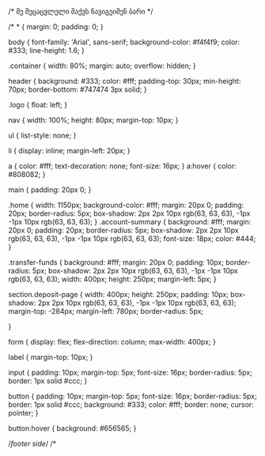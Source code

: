 <!-- <!DOCTYPE html>
 <html lang="en">
 <head>
     <meta charset="UTF-8">
     <meta name="viewport" content="width=device-width, initial-scale=1.0">
     <title>bank</title>
     <link rel="stylesheet" href="bank.css">
<script src="https://kit.fontawesome.com/7ccff05ed5.js" crossorigin="anonymous"></script>
 </head>
 <body>
     <header>
         <div class="container">
             <h1 class="logo">Unity Bank</h1>
             <nav>
                 <ul>
                     <li><a href="bank.html">Home</a></li>
                     <li><a href="https://www.facebook.com/profile.php?id=100002279296854">CEO</a></li>
                     <li><a href="/full/support bot/index.html">support bot</a></li>
                 </ul>
             </nav>
         </div>
     </header>
     
     <main class="container">
         <section  class="home">
             <h2>Welcome to Unity Bank</h2>
             <p>Your trusted financial partner.</p>
         </section>
         
         <section class="account-summary">
             <h2>Account Summary</h2>
             <div class="account-details">
                 <p>Balance: ₾<span id="balance">50000.00</span></p>
             </div>
         </section>
         
         <section class="transfer-funds">
             <h2>Transfer Funds</h2>
             <form id="transfer-form">
                 <label for="amount">Amount:</label>
                 <input type="number" id="amount" required>
                 
                 <label for="recipient">Recipient:</label>
                 <input type="text" id="recipient" required>
                 
                 <button type="button" onclick="transferFunds()">Transfer</button>
             </form>
             <p id="transfer-message"></p>
         </section>

         <section class="deposit-page">
            <h2>Deposit Cash Here</h2>

            <form id="deposit-form">
            <label for="deposit">Deposit:</label>
            <input type="text" id="deposit" placeholder="deposit cash" /><br>
            <button id="deposit-btn" type="button">Submit</button>
            <p id="deposit-message"></p>
        </form>
         </senction>
     </main>
     
 

     <footer class="footer">
        <div class="footer-container">
            <div class="footer-section about">
                <h3>About Us</h3>
                <p>We are committed to providing the best banking experience. Our services include savings accounts, loans, and more.</p>
            </div>
            <div class="footer-section contact">
                <h3>Contact Us</h3>
                <p>Email: unitybank@gmail.com</p>
                <p>Phone: +995 555 555 555</p>
                <p>Address: GOA st., Tbilisi, Georgia</p>
            </div>
            <div class="footer-section social">
                <h3>Follow Us</h3>
                <a href="https://www.facebook.com" target="_blank"><i class="fab fa-facebook-f"></i></a>
                <a href="https://www.instagram.com" target="_blank"><i class="fab fa-instagram"></i></a>
                <a href="https://www.github.com" target="_blank"><i class="fab fa-github"></i></a>
            </div>
        </div>
        <div class="footer-bottom">
            &copy; 2024 Unity. All Rights Reserved.
        </div>
    </footer>

     <script src="bank.js"></script>
 </body>
 </html>
  -->


/*
მე შეცაცვლელი მაქვს ნავიგეიშენ ბარი
*/

/* * {
    margin: 0;
    padding: 0;
}

body {
    font-family: 'Arial', sans-serif;
    background-color: #f4f4f9;
    color: #333;
    line-height: 1.6;
}

.container {
    width: 80%;
    margin: auto;
    overflow: hidden;
}

header {
    background: #333;
    color: #fff;
    padding-top: 30px;
    min-height: 70px;
    border-bottom: #747474 3px solid;
}

.logo {
    float: left;
}

nav {
    width: 100%;
    height: 80px;
    margin-top: 10px;
}

ul {
    list-style: none;
}

li {
    display: inline;
    margin-left: 20px;
}

a {
    color: #fff;
    text-decoration: none;
    font-size: 16px;
}
a:hover {
    color: #808082;
}

main {
    padding: 20px 0;
}

.home {
    width: 1150px;
    background-color: #fff;
    margin: 20px 0;
    padding: 20px;
    border-radius: 5px;
    box-shadow: 2px 2px 10px rgb(63, 63, 63),
    -1px -1px 10px rgb(63, 63, 63);
}
.account-summary {
    background: #fff;
    margin: 20px 0;
    padding: 20px;
    border-radius: 5px;
    box-shadow: 2px 2px 10px rgb(63, 63, 63),
    -1px -1px 10px rgb(63, 63, 63);
    font-size: 18px;
    color: #444;
}

.transfer-funds {
    background: #fff;
    margin: 20px 0;
    padding: 10px;
    border-radius: 5px;
    box-shadow: 2px 2px 10px rgb(63, 63, 63),
    -1px -1px 10px rgb(63, 63, 63);
    width: 400px;
    height: 250px;
    margin-left: 5px;
}

section.deposit-page {
    width: 400px;
    height: 250px;
    padding: 10px;
    box-shadow: 2px 2px 10px rgb(63, 63, 63),
    -1px -1px 10px rgb(63, 63, 63);
    margin-top: -284px;
    margin-left: 780px;
    border-radius: 5px;
    
}

form {
    display: flex;
    flex-direction: column;
    max-width: 400px;
}

label {
    margin-top: 10px;
}

input {
    padding: 10px;
    margin-top: 5px;
    font-size: 16px;
    border-radius: 5px;
    border: 1px solid #ccc;
}

button {
    padding: 10px;
    margin-top: 5px;
    font-size: 16px;
    border-radius: 5px;
    border: 1px solid #ccc;
    background: #333;
    color: #fff;
    border: none;
    cursor: pointer;
}

button:hover {
    background: #656565;
}

/*footer side*/
/* 